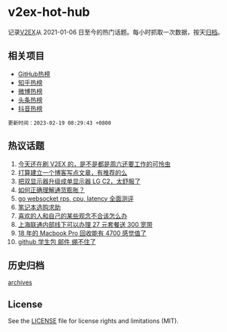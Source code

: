 # v2ex-hot-hub

 记录[V2EX](https://www.v2ex.com/)从 2021-01-06 日至今的热门话题。每小时抓取一次数据，按天[归档](archives)。
 
 ## 相关项目

- [GitHub热榜](https://github.com/it985/github-hot-hub)
- [知乎热榜](https://github.com/it985/zhihu-hot-hub)
- [微博热榜](https://github.com/it985/weibo-hot-hub)
- [头条热榜](https://github.com/it985/toutiao-hot-hub)
- [抖音热榜](https://github.com/it985/douyin-hot-hub)


 `更新时间：2023-02-19 08:29:43 +0800`

## 热议话题

1. [今天还在刷 V2EX 的，是不是都是周六还要工作的可怜虫](https://www.v2ex.com/t/917154)
1. [打算建立一个博客写点文章，有推荐的么](https://www.v2ex.com/t/917124)
1. [把双显示器升级成单显示器 LG C2，太舒服了](https://www.v2ex.com/t/917110)
1. [如何正确理解通货膨胀？](https://www.v2ex.com/t/917150)
1. [go websocket rps, cpu, latency 全面测评](https://www.v2ex.com/t/917122)
1. [笔记本选购求助](https://www.v2ex.com/t/917128)
1. [喜欢的人和自己的某些观念不合该怎么办](https://www.v2ex.com/t/917265)
1. [上海联通内部线下可以办理 27 元套餐送 300 宽带](https://www.v2ex.com/t/917184)
1. [18 年的 Macbook Pro 回收能有 4700 感觉值了](https://www.v2ex.com/t/917116)
1. [github 学生包 邮件 绷不住了](https://www.v2ex.com/t/917119)

## 历史归档

[archives](archives)

## License

See the [LICENSE](LICENSE) file for license rights and limitations (MIT).
